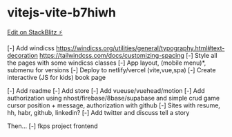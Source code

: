 # vitejs-vite-b7hiwh

[Edit on StackBlitz ⚡️](https://stackblitz.com/edit/vitejs-vite-b7hiwh)

[-] Add windicss
  https://windicss.org/utilities/general/typography.html#text-decoration
  https://tailwindcss.com/docs/customizing-spacing
[-] Style all the pages with some windicss classes
[-] App layout, (mobile menu)*, submenu for versions
[-] Deploy to netlify/vercel (vite,vue,spa)
[-] Create interactive (JS for kids) book page

[-] Add readme
[-] Add store
[-] Add vueuse/vuehead/motion
[-] Add authorization using nhost/firebase/8base/supabase and simple crud game cursor position + message, authorization with github
[-] Sites with resume, hh, habr, github, linkedin?
[-] Add twitter and discuss tell a story

Then...
[-] fkps project frontend
